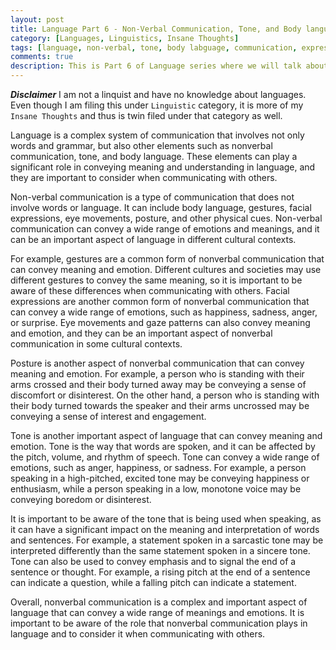 ```yaml
---
layout: post
title: Language Part 6 - Non-Verbal Communication, Tone, and Body language
category: [Languages, Linguistics, Insane Thoughts]
tags: [language, non-verbal, tone, body labguage, communication, expression]
comments: true
description: This is Part 6 of Language series where we will talk about script.
---
```


***Disclaimer***
I am not a linquist and have no knowledge about languages. Even though I am filing this under `Linguistic` category, it is more of my `Insane Thoughts` and thus is twin filed under that category as well.

Language is a complex system of communication that involves not only words and grammar, but also other elements such as nonverbal communication, tone, and body language. These elements can play a significant role in conveying meaning and understanding in language, and they are important to consider when communicating with others.

Non-verbal communication is a type of communication that does not involve words or language. It can include body language, gestures, facial expressions, eye movements, posture, and other physical cues. Non-verbal communication can convey a wide range of emotions and meanings, and it can be an important aspect of language in different cultural contexts.

For example, gestures are a common form of nonverbal communication that can convey meaning and emotion. Different cultures and societies may use different gestures to convey the same meaning, so it is important to be aware of these differences when communicating with others. Facial expressions are another common form of nonverbal communication that can convey a wide range of emotions, such as happiness, sadness, anger, or surprise. Eye movements and gaze patterns can also convey meaning and emotion, and they can be an important aspect of nonverbal communication in some cultural contexts.

Posture is another aspect of nonverbal communication that can convey meaning and emotion. For example, a person who is standing with their arms crossed and their body turned away may be conveying a sense of discomfort or disinterest. On the other hand, a person who is standing with their body turned towards the speaker and their arms uncrossed may be conveying a sense of interest and engagement.

Tone is another important aspect of language that can convey meaning and emotion. Tone is the way that words are spoken, and it can be affected by the pitch, volume, and rhythm of speech. Tone can convey a wide range of emotions, such as anger, happiness, or sadness. For example, a person speaking in a high-pitched, excited tone may be conveying happiness or enthusiasm, while a person speaking in a low, monotone voice may be conveying boredom or disinterest.

It is important to be aware of the tone that is being used when speaking, as it can have a significant impact on the meaning and interpretation of words and sentences. For example, a statement spoken in a sarcastic tone may be interpreted differently than the same statement spoken in a sincere tone. Tone can also be used to convey emphasis and to signal the end of a sentence or thought. For example, a rising pitch at the end of a sentence can indicate a question, while a falling pitch can indicate a statement.

Overall, nonverbal communication is a complex and important aspect of language that can convey a wide range of meanings and emotions. It is important to be aware of the role that nonverbal communication plays in language and to consider it when communicating with others.



